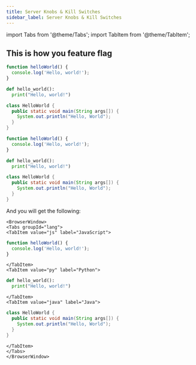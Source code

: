 ```yaml
---
title: Server Knobs & Kill Switches
sidebar_label: Server Knobs & Kill Switches
---
```

import Tabs from '@theme/Tabs';
import TabItem from '@theme/TabItem';

## This is how you feature flag



<Tabs groupId="lang">
<TabItem value="js" label="JavaScript">

```js
function helloWorld() {
  console.log('Hello, world!');
}
```

</TabItem>
<TabItem value="py" label="Python">

```py
def hello_world():
  print("Hello, world!")
```

</TabItem>
<TabItem value="java" label="Java">

```java
class HelloWorld {
  public static void main(String args[]) {
    System.out.println("Hello, World");
  }
}
```

</TabItem>
</Tabs>



<Tabs groupId="lang">
<TabItem value="js" label="JavaScript">

```js
function helloWorld() {
  console.log('Hello, world!');
}
```

</TabItem>
<TabItem value="py" label="Python">

```py
def hello_world():
  print("Hello, world!")
```

</TabItem>
<TabItem value="java" label="Java">

```java
class HelloWorld {
  public static void main(String args[]) {
    System.out.println("Hello, World");
  }
}
```

</TabItem>
</Tabs>



And you will get the following:

```mdx-code-block
<BrowserWindow>
<Tabs groupId="lang">
<TabItem value="js" label="JavaScript">
```

```js
function helloWorld() {
  console.log('Hello, world!');
}
```

```mdx-code-block
</TabItem>
<TabItem value="py" label="Python">
```

```py
def hello_world():
  print("Hello, world!")
```

```mdx-code-block
</TabItem>
<TabItem value="java" label="Java">
```

```java
class HelloWorld {
  public static void main(String args[]) {
    System.out.println("Hello, World");
  }
}
```

```mdx-code-block
</TabItem>
</Tabs>
</BrowserWindow>
```
